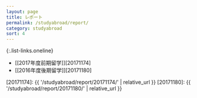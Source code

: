 ```yaml
---
layout: page
title: レポート
permalink: /studyabroad/report/
category: studyabroad
sort: 4
---
```


{:.list-links.oneline}
*   [[2017年度前期留学]][20171174]
*   [[2016年度後期留学]][20171180]

[20171174]: {{ '/studyabroad/report/20171174/' | relative_url }}
[20171180]: {{ '/studyabroad/report/20171180/' | relative_url }}